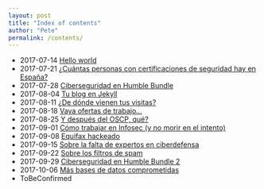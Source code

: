 ```yaml
---
layout: post
title: "Index of contents"
author: "Pete"
permalink: /contents/
---
```


* 2017-07-14 [Hello world](https://livefromsec.github.io/2017-07-14/hello-world)
* 2017-07-21 [¿Cuántas personas con certificaciones de seguridad hay en España?](https://livefromsec.github.io/2017-07-21/cuantas-personas-con)
* 2017-07-28 [Ciberseguridad en Humble Bundle](https://livefromsec.github.io/2017-07-28/ciberseguridad-en-humble-bundle)
* 2017-08-04 [Tu blog en Jekyll](https://livefromsec.github.io/2017-08-04/tu-blog-en-jekyll)
* 2017-08-11 [¿De dónde vienen tus visitas?](https://livefromsec.github.io/2017-08-11/de-donde-vienen-tus-visitas)
* 2017-08-18 [Vaya ofertas de trabajo...](https://livefromsec.github.io/2017-08-18/vaya-ofertas-de-trabajo)
* 2017-08-25 [Y después del OSCP, qué?](https://livefromsec.github.io/2017-08-25/y-despues-del-oscp-que)
* 2017-09-01 [Cómo trabajar en Infosec (y no morir en el intento)](https://livefromsec.github.io/2017-09-01/como-trabajar-en-infosec)
* 2017-09-08 [Equifax hackeado](https://livefromsec.github.io/2017-09-08/equifax-hackeado)
* 2017-09-15 [Sobre la falta de expertos en ciberdefensa](https://livefromsec.github.io/2017-09-16/sobre-la-falta-de-expertos-en-ciberdefensa)
* 2017-09-22 [Sobre los filtros de spam](https://livefromsec.github.io/2017-09-22/sobre-los-filtros-de-spam)
* 2017-09-29 [Ciberseguridad en Humble Bundle 2](https://livefromsec.github.io/2017-09-29/ciberseguridad-en-humble-bundle-2)
* 2017-10-06 [Más bases de datos comprometidas](https://livefromsec.github.io/2017-10-06/mas-bases-de-datos-comprometidas)
* ToBeConfirmed
